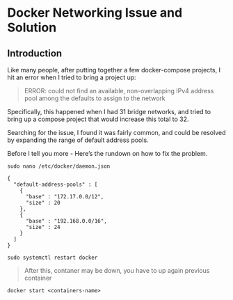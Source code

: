 # Docker Networking Issue and Solution

## Introduction

Like many people, after putting together a few docker-compose projects, I hit an error when I tried to bring a project up:

> ERROR: could not find an available, non-overlapping IPv4 address pool among the defaults to assign to the network

Specifically, this happened when I had 31 bridge networks, and tried to bring up a compose project that would increase this total to 32.

Searching for the issue, I found it was fairly common, and could be resolved by expanding the range of default address pools.

Before I tell you more - Here’s the rundown on how to fix the problem.

````
sudo nano /etc/docker/daemon.json
````
````
{
  "default-address-pools" : [
    {
      "base" : "172.17.0.0/12",
      "size" : 20
    },
    {
      "base" : "192.168.0.0/16",
      "size" : 24
    }
  ]
}
````
````
sudo systemctl restart docker
````
>After this, contaner may be down, you have to up again previous container

````
docker start <containers-name>
````



